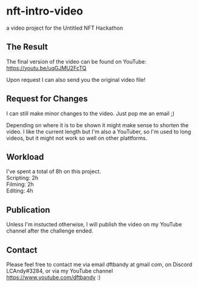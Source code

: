 # nft-intro-video
a video project for the Untitled NFT Hackathon

## The Result
The final version of the video can be found on YouTube:
https://youtu.be/uqGJMU2FcTQ

Upon request I can also send you the original video file!

## Request for Changes
I can still make minor changes to the video. Just pop me an email ;)

Depending on where it is to be shown it might make sense to shorten the video.
I like the current length but I'm also a YouTuber, so I'm used to long videos, but it might not work so well on other plattforms.


## Workload 
I've spent a total of 8h on this project.  
Scripting: 2h  
Filming: 2h  
Editing: 4h

## Publication
Unless I'm instucted otherwise, I will publish the video on my YouTube channel after the challenge ended. 

## Contact
Please feel free to contact me via email dftbandy at gmail com, on Discord LCAndy#3284, or via my YouTube channel https://www.youtube.com/dftbandy :)
